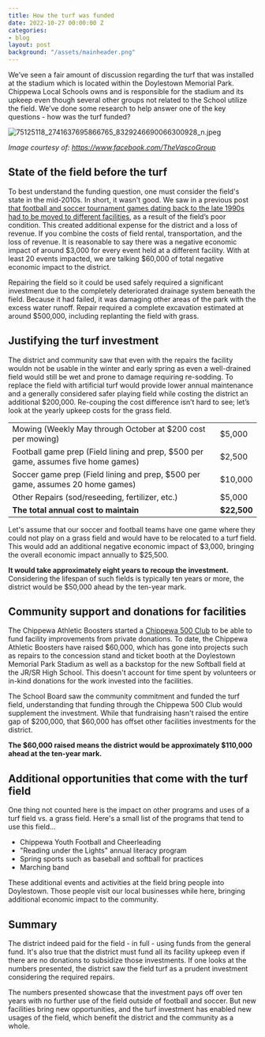 ```yaml
---
title: How the turf was funded
date: 2022-10-27 00:00:00 Z
categories:
- blog
layout: post
background: "/assets/mainheader.png"
---
```


We’ve seen a fair amount of discussion regarding the turf that was installed at the stadium which is located within the Doylestown Memorial Park.  Chippewa Local Schools owns and is responsible for the stadium and its upkeep even though several other groups not related to the School utilize the field. We’ve done some research to help answer one of the key questions - how was the turf funded?

![75125118_2741637695866765_8329246690066300928_n.jpeg]({{site.baseurl}}/media/75125118_2741637695866765_8329246690066300928_n.jpeg)

_Image courtesy of: https://www.facebook.com/TheVascoGroup_

## State of the field before the turf

To best understand the funding question, one must consider the field\'s
state in the mid-2010s. In short, it wasn't good. We saw in a previous
post [that football and soccer tournament games dating back to the late
1990s had to be moved to different
facilities](file:////blog/2022/09/30/why-quality-athletic-facilities-benefit-our-students-and-community.html),
as a result of the field’s poor condition.  This created additional expense for the district and a loss of revenue.  If  you combine the costs of field rental, transportation, and the loss of revenue.  It is reasonable to say there was a negative economic impact of around $3,000 for every event held at a different facility. With at least 20 events impacted, we are talking $60,000 of total negative economic impact to the district.

Repairing the field so it could be used safely required a significant investment due to the completely deteriorated drainage system beneath the field. Because it had failed, it was damaging other areas of the park with the excess water runoff. Repair required a complete excavation estimated at around $500,000, including replanting the field with grass.

## Justifying the turf investment

The district and community saw that even with the repairs the facility wouldn not be  usable in the winter and early spring as  even a well-drained field would still be wet and prone to damage requiring re-sodding.  To replace the field with artificial turf would provide lower annual maintenance and a generally considered safer playing field while costing the district an additional $200,000. Re-couping the cost difference isn’t hard to see; let’s look at the yearly upkeep costs for the grass field.

| | |
|-----------------------------------|-----------------------------------|
| Mowing (Weekly May through October at \$200 cost per mowing) | \$5,000 |
| Football game prep (Field lining and prep, \$500 per game, assumes five home games) | \$2,500 |
| Soccer game prep (Field lining and prep, \$500 per game, assumes 20 home games) | \$10,000  |
| Other Repairs (sod/reseeding, fertilizer, etc.) | \$5,000 |
| **The total annual cost to maintain** | **\$22,500** |

Let's assume that our soccer and football teams have one game where they could not play on a
grass field and would have to be relocated to a turf field. This would add an additional negative
economic impact of \$3,000, bringing the overall economic impact annually to \$25,500.

**It would take approximately eight years to recoup the investment.**
Considering the lifespan of such fields is typically ten years or more,
the district would be \$50,000 ahead by the ten-year mark.

## Community support and donations for facilities

The Chippewa Athletic Boosters started a [Chippewa 500
Club](https://www.the-daily-record.com/story/news/2019/06/13/chippewa-promoting-fundraising-moving-ahead/4920311007/)
to be able to fund facility improvements from private donations. To
date, the Chippewa Athletic Boosters have raised \$60,000, which has
gone into projects such as repairs to the concession stand and ticket
booth at the Doylestown Memorial Park Stadium as well as a backstop for the new
Softball field at the JR/SR High School. This doesn't account for time
spent by volunteers or in-kind donations for the work invested into the
facilities.

The School Board saw the community commitment and funded the turf field,
understanding that funding through the Chippewa 500 Club would
supplement the investment. While that fundraising hasn't raised the
entire gap of \$200,000, that \$60,000 has offset other facilities
investments for the district.

**The \$60,000 raised means the district would be approximately
\$110,000 ahead at the ten-year mark.**

## Additional opportunities that come with the turf field

One thing not counted here is the impact on other programs and uses of a
turf field vs. a grass field. Here's a small list of the programs that
tend to use this field...

-   Chippewa Youth Football and Cheerleading
-   "Reading under the Lights" annual literacy program
-   Spring sports such as baseball and softball for practices
-   Marching band

These additional events and activities at the field bring people into
Doylestown. Those people visit our local businesses while here, bringing
additional economic impact to the community.

## Summary

The district indeed paid for the field - in full - using funds from the
general fund. It's also true that the district must fund all its
facility upkeep even if there are no donations to subsidize those
investments. If one looks at the numbers presented, the district saw the
field turf as a prudent investment considering the required repairs.

The numbers presented showcase that the investment pays off over ten
years with no further use of the field outside of football and soccer.
But new facilities bring new opportunities, and the turf investment has
enabled new usages of the field, which benefit the district and the
community as a whole.
